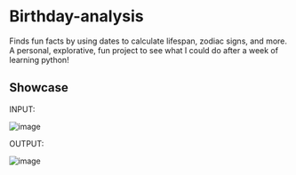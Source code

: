 # Birthday-analysis
Finds fun facts by using dates to calculate lifespan, zodiac signs, and  more. 
A personal, explorative, fun project to see what I could do after a week of learning python!
## Showcase
INPUT: 

![image](https://github.com/user-attachments/assets/2f675ffd-6e84-4874-a7bc-be4e58a73171)

OUTPUT: 

![image](https://github.com/user-attachments/assets/558846af-853b-4351-82fd-6bc26284295d)
